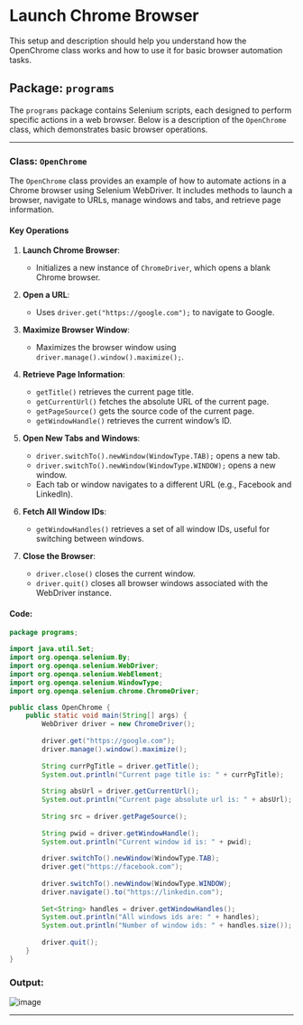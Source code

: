 # Launch Chrome Browser

This setup and description should help you understand how the OpenChrome class works and how to use it for basic browser automation tasks.

## Package: `programs`

The `programs` package contains Selenium scripts, each designed to perform specific actions in a web browser. Below is a description of the `OpenChrome` class, which demonstrates basic browser operations.

---

### Class: `OpenChrome`

The `OpenChrome` class provides an example of how to automate actions in a Chrome browser using Selenium WebDriver. It includes methods to launch a browser, navigate to URLs, manage windows and tabs, and retrieve page information.

#### Key Operations

1. **Launch Chrome Browser**:
   - Initializes a new instance of `ChromeDriver`, which opens a blank Chrome browser.

2. **Open a URL**:
   - Uses `driver.get("https://google.com");` to navigate to Google.

3. **Maximize Browser Window**:
   - Maximizes the browser window using `driver.manage().window().maximize();`.

4. **Retrieve Page Information**:
   - `getTitle()` retrieves the current page title.
   - `getCurrentUrl()` fetches the absolute URL of the current page.
   - `getPageSource()` gets the source code of the current page.
   - `getWindowHandle()` retrieves the current window’s ID.

5. **Open New Tabs and Windows**:
   - `driver.switchTo().newWindow(WindowType.TAB);` opens a new tab.
   - `driver.switchTo().newWindow(WindowType.WINDOW);` opens a new window.
   - Each tab or window navigates to a different URL (e.g., Facebook and LinkedIn).

6. **Fetch All Window IDs**:
   - `getWindowHandles()` retrieves a set of all window IDs, useful for switching between windows.

7. **Close the Browser**:
   - `driver.close()` closes the current window.
   - `driver.quit()` closes all browser windows associated with the WebDriver instance.

#### Code:

```java
package programs;

import java.util.Set;
import org.openqa.selenium.By;
import org.openqa.selenium.WebDriver;
import org.openqa.selenium.WebElement;
import org.openqa.selenium.WindowType;
import org.openqa.selenium.chrome.ChromeDriver;

public class OpenChrome {
    public static void main(String[] args) {
        WebDriver driver = new ChromeDriver();
        
        driver.get("https://google.com");
        driver.manage().window().maximize();
        
        String currPgTitle = driver.getTitle();
        System.out.println("Current page title is: " + currPgTitle);
        
        String absUrl = driver.getCurrentUrl();
        System.out.println("Current page absolute url is: " + absUrl);
        
        String src = driver.getPageSource();
        
        String pwid = driver.getWindowHandle();
        System.out.println("Current window id is: " + pwid);
        
        driver.switchTo().newWindow(WindowType.TAB);
        driver.get("https://facebook.com");
        
        driver.switchTo().newWindow(WindowType.WINDOW);
        driver.navigate().to("https://linkedin.com");
        
        Set<String> handles = driver.getWindowHandles();
        System.out.println("All windows ids are: " + handles);
        System.out.println("Number of window ids: " + handles.size());
        
        driver.quit();
    }
}

```
### Output:
![image](https://github.com/user-attachments/assets/f34908e4-ba99-4bb7-bad1-3be7cd9bc7e7)

---
